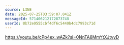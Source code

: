 ```yaml
---
source: LINE
date: 2025-07-25T03:59:07.041Z
messageId: 571406212172873748
userId: Ub72e0555cbf4df6c5440b4dc7993c71d
---
```


https://youtu.be/cPp4ex_wAZk?si=0NnTA8MmYtXJtvyD